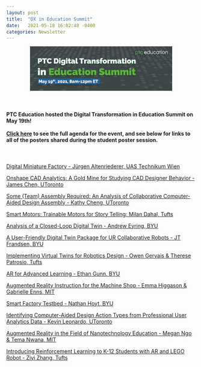 ```yaml
---
layout: post
title:  "DX in Education Summit"
date:   2021-05-18 16:02:48 -0400
categories: Newsletter
---
```


<div class="container">
            <p style="text-align:center"><a href="https://apps.ptc.com/schools/DXinEDUSummit2021.pdf"><img src="/resources/DX Banner Form.jpg" width="75%" alt="DX Technologies Map" margin="0px 0px 100px 0px"/></a></p>
</div>
<br>
<div class="container"><h4>
PTC Education hosted the Digital Transformation in Education Summit on May 19th! <br><br><a href="https://apps.ptc.com/schools/DXinEDUSummit2021.pdf">Click here</a> to see the full agenda for the event, and see below for links to all of the posters shared during the student poster session.</h4>
</div>
<br>
<br>
<a href="/resources/Jürgen Altenriederer - UAS Wien.pdf">Digital Miniature Factory - Jürgen Altenriederer, UAS Technikum Wien</a>

<a href="/resources/James Chen - UToronto.pdf">Onshape CAD Analytics: A Gold Mine for Studying CAD Designer Behavior - James Chen, UToronto</a>

<a href="/resources/Kathy Cheng - UToronto.pdf">Some (Team) Assembly Required: An Analysis of Collaborative Computer-Aided Design Assembly - Kathy Cheng, UToronto</a>

<a href="/resources/Milan Dahal - Tufts.pdf">Smart Motors: Trainable Motors for Story Telling: Milan Dahal, Tufts</a>

<a href="/resources/Andrew Eyring - BYU.pdf">Analysis of a Closed-Loop Digital Twin - Andrew Eyring, BYU</a>

<a href="/resources/JT Frandsen - BYU.pdf">A User-Friendly Digital Twin Package for UR Collaborative Robots - JT Frandsen, BYU</a>

<a href="/resources/Owen Gervais & Teo Patrosio - Tufts.pdf">Implementing Virtual Twins for Robotics Design - Owen Gervais & Therese Patrosio, Tufts</a>

<a href="/resources/Ethan Gunn - BYU.pdf">AR for Advanced Learning - Ethan Gunn, BYU</a>

<a href="/resources/Emma Higgason - MIT.pdf">Augmented Reality Instruction for the Machine Shop - Emma Higgason & Gabrielle Enns, MIT</a>

<a href="/resources/Nathan Hoyt - BYU.pdf">Smart Factory Testbed - Nathan Hoyt, BYU</a>

<a href="/resources/Kevin Leonardo - UToronto.pdf">Identifying Computer-Aided Design Action Types from
Professional User Analytics Data - Kevin Leonardo, UToronto</a>

<a href="/resources/Megan Ngo & Tema Nwana - MIT.pdf">Augmented Reality in the Field of Nanotechnology Education - Megan Ngo & Tema Nwana, MIT</a>

<a href="/resources/Ziyi Zhang - Tufts.pdf">Introducing	Reinforcement Learning to K-12 Students with AR and LEGO Robot - Ziyi Zhang, Tufts</a>